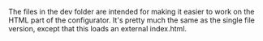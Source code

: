 The files in the dev folder are intended for making it easier to work on the HTML part of the configurator. It's pretty much the same as the single file version, except that this loads an external index.html.

